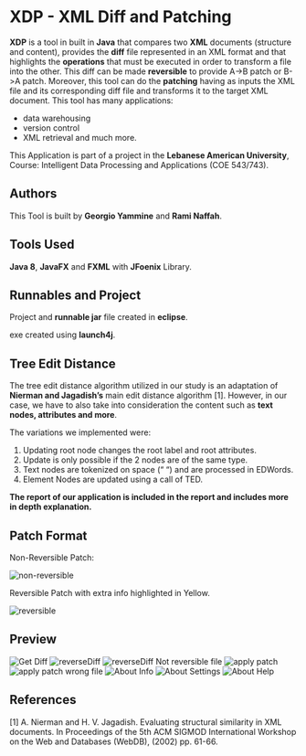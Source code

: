# XDP - XML Diff and Patching

**XDP** is a tool in built in **Java** that compares two **XML** documents (structure and content), provides the **diff** file represented in an XML format and that highlights the **operations** that must be executed in order to transform a file into the other. This diff can be made **reversible** to provide A->B patch or B->A patch. Moreover, this tool can do the **patching** having as inputs the XML file and its corresponding diff file and transforms it to the target XML document. This tool has many applications: 
- data warehousing
- version control
- XML retrieval and much more.

This Application is part of a project in the **Lebanese American University**, Course: Intelligent Data Processing and Applications (COE 543/743).

## Authors
This Tool is built by **Georgio Yammine** and **Rami Naffah**.

## Tools Used
**Java 8**, **JavaFX** and **FXML** with **JFoenix** Library.

## Runnables and Project
Project and **runnable jar** file created in **eclipse**.

exe created using **launch4j**.

## Tree Edit Distance
The tree edit distance algorithm utilized in our study is an adaptation of **Nierman and Jagadish’s** main edit distance algorithm [1]. However, in our case, we have to also take into consideration the content such as **text nodes, attributes and more**.

The variations we implemented were:
1. Updating root node changes the root label and root attributes.
2. Update is only possible if the 2 nodes are of the same type.
3. Text nodes are tokenized on space (“ “) and are processed in EDWords.
4. Element Nodes are updated using a call of TED.

**The report of our application is included in the report and includes more in depth explanation.**

## Patch Format
Non-Reversible Patch:

![non-reversible](/images/diffFormatNotReversible.PNG)

Reversible Patch with extra info highlighted in Yellow.

![reversible](/images/diffFormatReversible.PNG)

## Preview
![Get Diff](/images/getDiff.png)
![reverseDiff](/images/reverseDiff.png)
![reverseDiff Not reversible file ](/images/reverseDiffFail.png)
![apply patch](/images/applyPatch.png)
![apply patch wrong file](/images/applyPatchFail.png)
![About Info](/images/about.PNG)
![About Settings](/images/aboutChangeCosts.PNG)
![About Help](/images/aboutHelp.PNG)

## References
[1] A. Nierman and H. V. Jagadish. Evaluating structural similarity in XML documents. In Proceedings of the 5th ACM SIGMOD International Workshop on the Web and Databases (WebDB), (2002) pp. 61-66.
